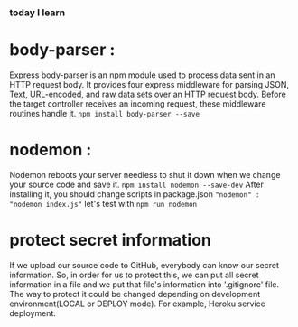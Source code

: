 ### today I learn

# body-parser :

Express body-parser is an npm module used to process data sent in an HTTP request body.
It provides four express middleware for parsing JSON, Text, URL-encoded, and raw data sets over an HTTP request body. Before the target controller receives an incoming request, these middleware routines handle it.
`npm install body-parser --save`

# nodemon :

Nodemon reboots your server needless to shut it down when we change your source code and save it.
`npm install nodemon --save-dev`
After installing it, you should change scripts in package.json
`"nodemon" : "nodemon index.js"`
let's test with `npm run nodemon`

# protect secret information

If we upload our source code to GitHub, everybody can know our secret information.
So, in order for us to protect this, we can put all secret information in a file and we put that file's information into '.gitignore' file. The way to protect it could be changed depending on development environment(LOCAL or DEPLOY mode). For example, Heroku service deployment.
